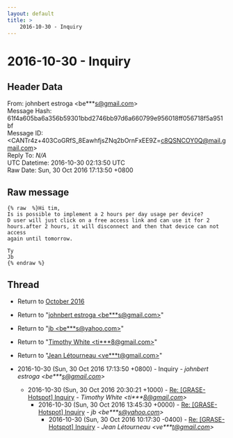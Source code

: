 ```yaml
---
layout: default
title: >
    2016-10-30 - Inquiry
---
```


# 2016-10-30 - Inquiry

## Header Data

From: johnbert estroga \<be***s@gmail.com\><br>
Message Hash: 61f4a605ba6a356b59301bbd2746bb97d6a660799e956018ff056718f5a951bf<br>
Message ID: \<CANTr4z+403CoGRfS_8EawhfjsZNq2bOrnFxEE9Z=c8QSNCOY0Q@mail.gmail.com\><br>
Reply To: _N/A_<br>
UTC Datetime: 2016-10-30 02:13:50 UTC<br>
Raw Date: Sun, 30 Oct 2016 17:13:50 +0800<br>

## Raw message

```
{% raw  %}Hi tim,
Is is possible to implement a 2 hours per day usage per device?
D user will just click on a free access link and can use it for 2
hours.after 2 hours, it will disconnect and then that device can not access
again until tomorrow.

Ty
Jb
{% endraw %}
```

## Thread

+ Return to [October 2016](/archive/2016/10)

+ Return to "[johnbert estroga <be***s<span>@</span>gmail.com>](/authors/be___s_at_gmail_com)"
+ Return to "[jb <be***s<span>@</span>yahoo.com>](/authors/be___s_at_yahoo_com)"
+ Return to "[Timothy White <ti***8<span>@</span>gmail.com>](/authors/ti___8_at_gmail_com)"
+ Return to "[Jean Létourneau <ve***t<span>@</span>gmail.com>](/authors/ve___t_at_gmail_com)"

+ 2016-10-30 (Sun, 30 Oct 2016 17:13:50 +0800) - Inquiry - _johnbert estroga \<be***s@gmail.com\>_
  + 2016-10-30 (Sun, 30 Oct 2016 20:30:21 +1000) - [Re: [GRASE-Hotspot] Inquiry](/archive/2016/10/24edffccf6732bbb5f48c1bf037f21ce55fdfa903665635ab6ae1f63b2bf2104) - _Timothy White \<ti***8@gmail.com\>_
    + 2016-10-30 (Sun, 30 Oct 2016 13:45:30 +0000) - [Re: [GRASE-Hotspot] Inquiry](/archive/2016/10/0cc2a3d3e3f50ef474bd7a928c40a042747b5aae08a1ffb3555454da0afac1ef) - _jb \<be***s@yahoo.com\>_
      + 2016-10-30 (Sun, 30 Oct 2016 10:17:30 -0400) - [Re: [GRASE-Hotspot] Inquiry](/archive/2016/10/7f8f45ef669443942302351e67e539564febca2aac54f1bcffcb6bd0526603b5) - _Jean Létourneau \<ve***t@gmail.com\>_


